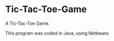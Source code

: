 Tic-Tac-Toe-Game
================

A Tic-Tac-Toe Game.

This program was coded in Java, using Netbeans
